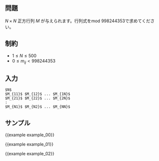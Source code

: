 問題
---------

$N \times N$ 正方行列 $M$ が与えられます。行列式をmod 998244353で求めてください。

制約
---------

- $1 \leq N \leq 500$
- $0 \leq m_{ij} < 998244353$

入力
---------

```
$N$
$M_{11}$ $M_{12}$ ... $M_{1N}$
$M_{21}$ $M_{22}$ ... $M_{2N}$
:
$M_{N1}$ $M_{N2}$ ... $M_{NN}$
```

サンプル
---------

{{example example_00}}

{{example example_01}}

{{example example_02}}
